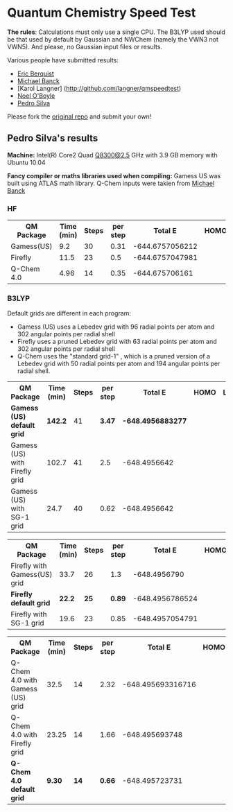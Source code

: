 Quantum Chemistry Speed Test
============================

**The rules**: Calculations must only use a single CPU. The B3LYP used should be that used by default by Gaussian and NWChem (namely the VWN3 not VWN5). And please, no Gaussian input files or results.

Various people have submitted results:
- [Eric Berquist](http://github.com/berky/qmspeedtest)
- [Michael Banck](http://github.com/mbanck/qmspeedtest)
- [Karol Langner] (http://github.com/langner/qmspeedtest)
- [Noel O'Boyle](http://github.com/baoilleach/qmspeedtest)
- [Pedro Silva](http://github.com/PedroJSilva/qmspeedtest)

Please fork the [original repo](http://github.com/baoilleach/qmspeedtest) and submit your own!

Pedro Silva's results
----------------------

**Machine:** 
Intel(R) Core2 Quad Q8300@2.5 GHz with 3.9 GB memory with Ubuntu 10.04

**Fancy compiler or maths libraries used when compiling:** Gamess US was built using ATLAS math library.
Q-Chem inputs were takien from [Michael Banck](http://github.com/mbanck/qmspeedtest)

### HF
<table>
<tr>
<th>QM Package</th><th>Time (min)</th><th>Steps</th><th>per step</th>
<th>Total E</th><th>HOMO</th><th>LUMO</th>
</tr>
<tr>
<td>Gamess(US)
<td>9.2</td><td>30</td>
<td>0.31</td>
<td> -644.6757056212</td>
<td></td>
<td></td>
</tr>

<tr>
<td>Firefly</td>
<td>11.5</td>
<td>23</td>
<td>0.5</td>
<td> -644.6757047981</td>
<td></td>
<td></td>
</tr>


<tr>
<td>Q-Chem 4.0</td>
<td>4.96</td>
<td>14</td>
<td>0.35</td>
<td> -644.675706161</td>
<td></td>
<td></td>
</tr>


</table>

### B3LYP

Default grids are different in each program: 
- Gamess (US) uses a Lebedev grid with 96 radial points per atom and 302 angular points per radial shell 
- Firefly     uses a pruned Lebedev grid with 63 radial points per atom and 302 angular points per radial shell 
- Q-Chem      uses the "standard grid-1" , which is a pruned version of a Lebedev grid with 50 radial points per atom and 194 angular points per radial shell.

<table>
<tr>
<th>QM Package</th><th>Time (min)</th><th>Steps</th><th>per step</th>
<th>Total E</th><th>HOMO</th><th>LUMO</th>
</tr>
<tr><b>
<td><b>Gamess (US) default grid
<td><b>142.2</td><td>41</td>
<td><b>3.47</td>
<td><b>   -648.4956883277  </td>
<td></td>
<td></td></b>
</tr>
<tr>
<td>Gamess (US) with Firefly grid 
<td>102.7</td><td>41</td>
<td>2.5</td>
<td>   -648.4956642 </td>
<td></td>
<td></td>
</tr>
<tr>
<td>Gamess (US) with SG-1 grid 
<td>24.7</td><td>40</td>
<td>0.62</td>
<td>-648.4956642 </td>
<td></td>
<td></td>
</tr>

</table>

<table>
<tr>
<th>QM Package</th><th>Time (min)</th><th>Steps</th><th>per step</th>
<th>Total E</th><th>HOMO</th><th>LUMO</th>
</tr>
<tr>
<td>Firefly with Gamess(US) grid </td>
<td>33.7</td>
<td>26</td>
<td>1.3</td>
<td>-648.4956790</td>
<td></td>
<td></td>
</tr>
<tr>
<td><b>Firefly default grid </td>
<td><b>22.2</td>
<td><b>25</td>
<td><b>0.89</td>
<td> -648.4956786524</td>
<td></td>
<td></td>
</tr>
<tr>
<td>Firefly with SG-1 grid </td>
<td>19.6</td>
<td>23</td>
<td>0.85</td>
<td>-648.4957054791</td>
<td></td>
<td></td>
</tr>
</table>
<table>
<tr>
<th>QM Package</th><th>Time (min)</th><th>Steps</th><th>per step</th>
<th>Total E</th><th>HOMO</th><th>LUMO</th>
</tr>
<tr>
<td>Q-Chem 4.0 with Gamess (US) grid</td>
<td>32.5</td>
<td>14</td>
<td>2.32</td>
<td>-648.495693316716</td>
<td></td>
<td></td>
</tr>
<tr>
<td>Q-Chem 4.0 with Firefly grid</td>
<td>23.25</td>
<td>14</td>
<td>1.66</td>
<td>-648.495693748</td>
<td></td>
<td></td>
</tr>
<tr>
<td><b>Q-Chem 4.0 default grid</td>
<td><b>9.30</td>
<td><b>14</td>
<td><b>0.66</td>
<td> -648.495723731</td>
<td></td>
<td></td>
</tr>


